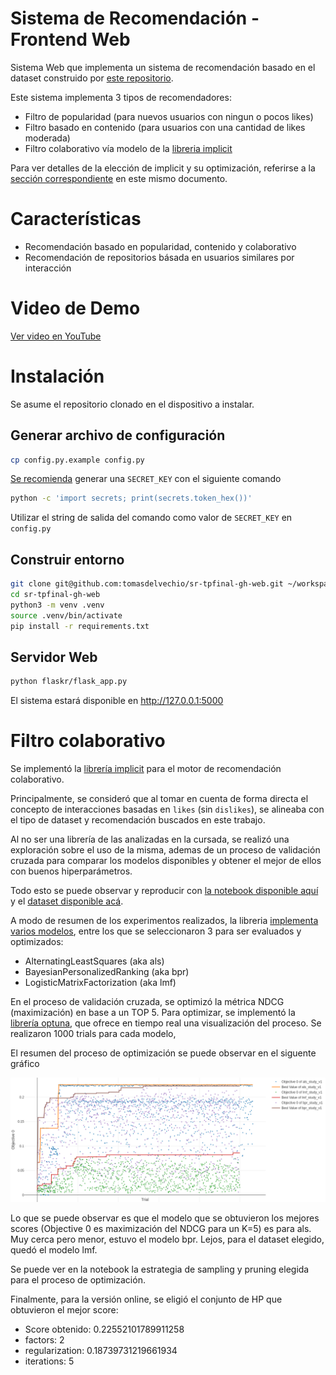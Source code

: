 # Sistema de Recomendación - Frontend Web

Sistema Web que implementa un sistema de recomendación basado en el dataset construido
por [este repositorio](https://github.com/tomasdelvechio/sr-tpfinal-gh).

Este sistema implementa 3 tipos de recomendadores:

 * Filtro de popularidad (para nuevos usuarios con ningun o pocos likes)
 * Filtro basado en contenido (para usuarios con una cantidad de likes moderada)
 * Filtro colaborativo vía modelo de la [libreria implicit](https://benfred.github.io/implicit/)

Para ver detalles de la elección de implicit y su optimización, referirse a la [sección correspondiente](https://github.com/tomasdelvechio/sr-tpfinal-gh-web?tab=readme-ov-file#filtro-colaborativo) en este mismo documento.

# Características

 * Recomendación basado en popularidad, contenido y colaborativo
 * Recomendación de repositorios básada en usuarios similares por interacción

# Video de Demo

[Ver video en YouTube](https://youtu.be/Ulo47HTXBhA)

# Instalación

Se asume el repositorio clonado en el dispositivo a instalar.

## Generar archivo de configuración

```bash
cp config.py.example config.py
```

[Se recomienda](https://flask.palletsprojects.com/en/2.3.x/config/#SECRET_KEY) generar una `SECRET_KEY` con el siguiente comando

```bash
python -c 'import secrets; print(secrets.token_hex())'
```

Utilizar el string de salida del comando como valor de `SECRET_KEY` en `config.py`

## Construir entorno

```bash
git clone git@github.com:tomasdelvechio/sr-tpfinal-gh-web.git ~/workspace/sr-tpfinal-gh-web
cd sr-tpfinal-gh-web
python3 -m venv .venv
source .venv/bin/activate
pip install -r requirements.txt
```

## Servidor Web

```bash
python flaskr/flask_app.py
```

El sistema estará disponible en http://127.0.0.1:5000

# Filtro colaborativo

Se implementó la [librería implicit](https://benfred.github.io/implicit/) para el motor de recomendación colaborativo.

Principalmente, se consideró que al tomar en cuenta de forma directa el concepto de interacciones basadas en `likes` (sin `dislikes`), se alineaba con el tipo de dataset y recomendación buscados en este trabajo.

Al no ser una librería de las analizadas en la cursada, se realizó una exploración sobre el uso de la misma, ademas de un proceso de validación cruzada para comparar los modelos disponibles y obtener el mejor de ellos con buenos hiperparámetros.

Todo esto se puede observar y reproducir con [la notebook disponible aquí](https://github.com/tomasdelvechio/sr-tpfinal-gh-web/blob/main/notebook_filtrado_colaborativo.ipynb) y el [dataset disponible acá](https://drive.google.com/file/d/1OmUjuhX0G-z35IbDKfVdkd_JOF8sC19A/view?usp=sharing).

A modo de resumen de los experimentos realizados, la libreria [implementa varios modelos](https://benfred.github.io/implicit/api/models/index.html), entre los que se seleccionaron 3 para ser evaluados y optimizados:

 * AlternatingLeastSquares (aka als)
 * BayesianPersonalizedRanking (aka bpr)
 * LogisticMatrixFactorization (aka lmf)

En el proceso de validación cruzada, se optimizó la métrica NDCG (maximización) en base a un TOP 5. Para optimizar, se implementó la [librería optuna](https://optuna.org/), que ofrece en tiempo real una visualización del proceso. Se realizaron 1000 trials para cada modelo, 

El resumen del proceso de optimización se puede observar en el siguente gráfico

![Proceso de optimización de hiperparámetros con optuna](assets/newplot.png)

Lo que se puede observar es que el modelo que se obtuvieron los mejores scores (Objective 0 es maximización del NDCG para un K=5) es para als. Muy cerca pero menor, estuvo el modelo bpr. Lejos, para el dataset elegido, quedó el modelo lmf.

Se puede ver en la notebook la estrategia de sampling y pruning elegida para el proceso de optimización.

Finalmente, para la versión online, se eligió el conjunto de HP que obtuvieron el mejor score:

 * Score obtenido: 0.22552101789911258
 * factors: 2
 * regularization: 0.18739731219661934
 * iterations: 5
